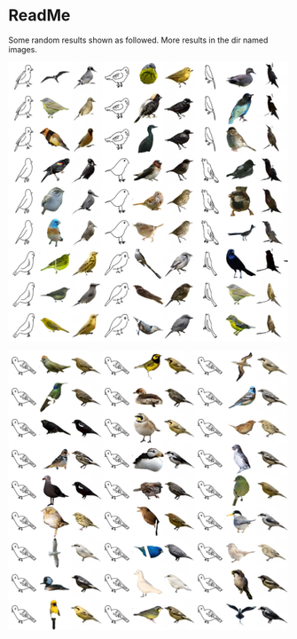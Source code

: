 # ReadMe

Some random results shown as followed. More results in the dir named images.

![1](./images/multi_class_texture_random_label_200/sketch_different_reference/2.png)

![image](images/multi_class_texture_random_label_200/same_sketch_many_refer_diff/3.png)